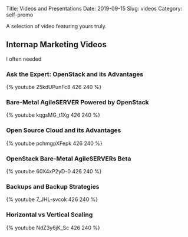 Title: Videos and Presentations
Date: 2019-09-15
Slug: videos
Category: self-promo

A selection of video featuring yours truly.

## Internap Marketing Videos
I often needed

### Ask the Expert: OpenStack and its Advantages
{% youtube 25kdUPunFc8 426 240 %}

### Bare-Metal AgileSERVER Powered by OpenStack
{% youtube kqgsMG_t1Xg 426 240 %}

### Open Source Cloud and its Advantages
{% youtube pchmgpXFepk 426 240 %}

### OpenStack Bare-Metal AgileSERVERs Beta
{% youtube 60X4xP2yD-0 426 240 %}

### Backups and Backup Strategies
{% youtube 7_JHL-svcok 426 240 %}

### Horizontal vs Vertical Scaling
{% youtube NdZ3y6jK_Sc 426 240 %}
